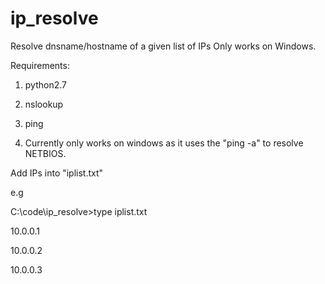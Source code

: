 # ip_resolve
Resolve dnsname/hostname of a given list of IPs
Only works on Windows.

Requirements:

1) python2.7

2) nslookup

3) ping

4) Currently only works on windows as it uses the "ping -a" to resolve NETBIOS.

Add IPs into "iplist.txt"

e.g

C:\code\ip_resolve>type iplist.txt

10.0.0.1

10.0.0.2

10.0.0.3
